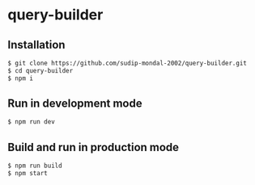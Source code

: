 # query-builder

## Installation

```sh
$ git clone https://github.com/sudip-mondal-2002/query-builder.git
$ cd query-builder
$ npm i
```

## Run in development mode
```sh
$ npm run dev
```

## Build and run in production mode
```sh
$ npm run build
$ npm start
```

